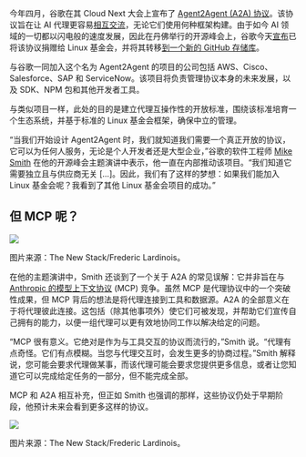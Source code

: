 今年四月，谷歌在其 Cloud Next 大会上宣布了 [Agent2Agent (A2A) 协议](https://thenewstack.io/googles-agent2agent-protocol-helps-ai-agents-talk-to-each-other/)。该协议旨在让 AI 代理更容易[相互交流](https://thenewstack.io/why-are-agent-protocols-like-mcp-and-a2a-needed/)，无论它们使用何种框架构建。由于如今 AI 领域的一切都以闪电般的速度发展，因此在丹佛举行的开源峰会上，谷歌今天[宣布](https://www.linuxfoundation.org/press/linux-foundation-launches-the-agent2agent-protocol-project-to-enable-secure-intelligent-communication-between-ai-agents)已将该协议捐赠给 Linux 基金会，并将其转移[到一个新的 GitHub 存储库](https://github.com/a2aproject/A2A)。

与谷歌一同加入这个名为 Agent2Agent 的项目的公司包括 AWS、Cisco、Salesforce、SAP 和 ServiceNow。该项目将负责管理协议本身的未来发展，以及 SDK、NPM 包和其他开发者工具。

与类似项目一样，此处的目的是建立代理互操作性的开放标准，围绕该标准培育一个生态系统，并基于标准的 Linux 基金会框架，确保中立的管理。

“当我们开始设计 Agent2Agent 时，我们就知道我们需要一个真正开放的协议，它可以为任何人服务，无论是个人开发者还是大型企业，”谷歌的软件工程师 [Mike Smith](https://www.linkedin.com/in/mike-smith-4b6779107/) 在他的开源峰会主题演讲中表示，他一直在内部推动该项目。“我们知道它需要独立且与供应商无关 […]。因此，我们有了这样的梦想：如果我们能加入 Linux 基金会呢？我看到了其他 Linux 基金会项目的成功。”

## 但 MCP 呢？

[![](https://cdn.thenewstack.io/media/2025/06/ca0013ef-img_1177-scaled.jpg)](https://cdn.thenewstack.io/media/2025/06/ca0013ef-img_1177-scaled.jpg)

图片来源：The New Stack/Frederic Lardinois。

在他的主题演讲中，Smith 还谈到了一个关于 A2A 的常见误解：它并非旨在与 [Anthropic 的模型上下文协议](https://thenewstack.io/mcp-is-rss-for-ai-more-use-cases-for-model-context-protocol/) (MCP) 竞争。虽然 MCP 是代理协议中的一个突破性成果，但 MCP 背后的想法是将代理连接到工具和数据源。A2A 的全部意义在于将代理彼此连接。这包括（除其他事项外）使它们可被发现，并帮助它们宣传自己拥有的能力，以便一组代理可以更有效地协同工作以解决给定的问题。

“MCP 很有意义。它绝对是作为与工具交互的协议而流行的，”Smith 说。“代理有点奇怪。它们有点模糊。当您与代理交互时，会发生更多的协商过程。”Smith 解释说，您可能会要求代理做某事，而该代理可能会要求您提供更多信息，或者让您知道它可以完成给定任务的一部分，但不能完成全部。

MCP 和 A2A 相互补充，但正如 Smith 也强调的那样，这些协议仍处于早期阶段，他预计未来会看到更多这样的协议。

[![](https://cdn.thenewstack.io/media/2025/06/8870d006-img_1179-scaled.jpg)](https://cdn.thenewstack.io/media/2025/06/8870d006-img_1179-scaled.jpg)

图片来源：The New Stack/Frederic Lardinois。